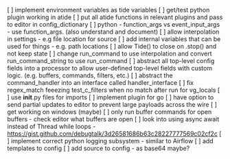 [ ] implement environment variables as tide variables
[ ] get/test python plugin working in atide
[ ] put all atide functions in relevant plugins and pass to editor in config_dictionary
[ ] python - function_args vs event_input_args - use function_args.  (also understand and document)
[ ] allow interpolation in settings - e.g file location for source
[ ] add internal variables that can be used for things - e.g. path locations
[ ] allow Tide() to close on .stop() and not keep state
[ ] change run_command to use interpolation and convert run_command_string to use run_command
[ ] abstract all top-level config fields into a processor to allow user-defined top-level fields with custom logic. (e.g. buffers, commands, filters, etc.)
[ ] abstract the command_handler into an interface called handler_interface
[ ] fix regex_match feeezing test_c_filters when no match after run for vg_locals
[ ] use __init__.py files for imports
[ ] implement plugin for go
[ ] have option to send partial updates to editor to prevent large payloads across the wire
[ ] get working on windows (maybe)
[ ] only run buffer commands for open buffers - check editor what buffers are open
[ ] look into using async await instead of Thread while loops - https://gist.github.com/debugtalk/3d26581686b63c28227777569c02cf2c
[ ] implement correct python logging subsystem - similar to Airflow
[ ] add templates to config
[ ] add source to config - as base64 maybe?
